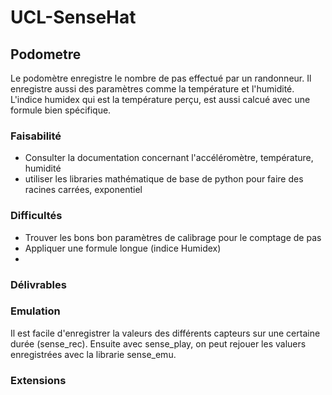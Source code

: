 # UCL-SenseHat

## Podometre

Le podomètre enregistre le nombre de pas effectué par un randonneur. Il enregistre aussi des paramètres comme la température et l'humidité. L'indice humidex qui est la température perçu, est aussi calcué avec une formule bien spécifique.

### Faisabilité

* Consulter la documentation concernant l'accéléromètre, température, humidité
* utiliser les libraries mathématique de base de python pour faire des racines carrées, exponentiel

### Difficultés

* Trouver les bons bon paramètres de calibrage pour le comptage de pas
* Appliquer une formule longue (indice Humidex)
* 

### Délivrables

### Emulation
Il est facile d'enregistrer la valeurs des différents capteurs sur une certaine durée (sense_rec). Ensuite avec sense_play, on peut rejouer les valuers enregistrées avec la librarie sense_emu.

### Extensions
